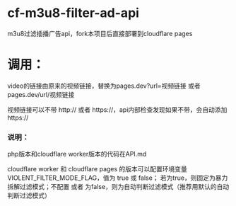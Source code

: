 # cf-m3u8-filter-ad-api
m3u8过滤插播广告api，fork本项目后直接部署到cloudflare pages

# 调用：
video的链接由原来的视频链接，替换为pages.dev?url=视频链接 或者 pages.dev/url/视频链接

视频链接可以不带 http:// 或者 https://，api内部检查发现如果不带，会自动添加 https://

### 说明：
php版本和cloudflare worker版本的代码在API.md

cloudflare worker 和 cloudflare pages 的版本可以配置环境变量 VIOLENT_FILTER_MODE_FLAG，值为 true 或 false；
若为true，则固定为暴力拆解过滤模式；不配置 或者 为false，则为自动判断过滤模式（推荐用默认的自动判断过滤模式）
